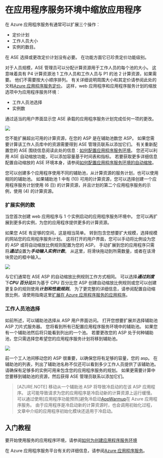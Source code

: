 <properties 
    pageTitle="如何在应用程序服务环境中扩展应用程序" 
    description="在应用程序服务环境中缩放应用程序" 
    services="app-service" 
    documentationCenter="" 
    authors="ccompy" 
    manager="stefsch" 
    editor="jimbe"/>

<tags 
    ms.service="app-service" 
    ms.workload="na" 
    ms.tgt_pltfrm="na" 
    ms.devlang="na" 
    ms.topic="article" 
    ms.date="10/17/2016" 
    ms.author="ccompy"/>

# <a name="scaling-apps-in-an-app-service-environment"></a>在应用程序服务环境中缩放应用程序 #

在 Azure 应用程序服务有通常可以扩展三个操作︰

- 定价计划
- 工作人员大小 
- 实例的数目。

在 ASE 选择或更改定价计划没有必要。  在功能方面它已珍贵定价功能级别。  

对于人员规模，ASE 管理员可以分配计算资源用于工作人员的每个池的大小。  这意味着具有 P4 计算资源池 1 工作人员和工作人员与 P1 的池 2 计算资源，如果需要。  他们不需要按大小顺序排列。  有关详细说明周围大小和其定价请参阅此处的文档[Azure 应用程序服务定价][AppServicePricing]。  这样，web 应用程序和应用程序服务计划的缩放选项中为应用程序服务环境︰

- 工作人员池选择
- 实例数

通过适当的用户界面显示您 ASE 承载的应用程序服务计划完成任何一项的更改。  

![][1]

您不能扩展超出可用的计算资源，在您的 ASP 是在辅助池数您 ASP。  如果您需要计算该工作人员库中的资源需要得到 ASE 管理员联系以添加它们。  有关重新配置您的 ASE 围绕信息阅读此处的信息︰[如何配置应用程序服务环境][HowtoConfigureASE]。  您还可以利用 ASE 自动缩放功能，可以添加容量基于时间表和指标。  若要获取更多详细信息配置自动缩放的 ASE 环境本身，请参阅[如何配置应用程序服务环境的自动缩放][ASEAutoscale]。

您可以创建多个应用程序使用不同的辅助池，从计算资源的服务计划，也可以使用相同的辅助池。  如果辅助池 1 中有 (10) 可用的计算资源，您可以选择创建一个应用程序服务计划使用 (6 日) 的计算资源，并且计划的第二个应用程序服务的示例，使用 (4) 的计算资源。

### <a name="scaling-the-number-of-instances"></a>扩展实例的数 ###

当您首次创建 web 应用程序与 1 个实例启动的应用程序服务环境中。  您可以再扩展到更多的实例，为您的应用程序提供更多的计算资源。   

如果您 ASE 有足够的空间，这是相当简单。  转到包含您想要扩大规模，选择规模的网站您的应用程序服务计划。  这将打开的用户界面，您可以手动将比例设为您的 ASP 或将自动缩放比例规则配置为您的 ASP。  手动扩展到您的应用程序只需将***通过***设置为***手动输入实例计数***。  从这里，将滑块拖动到所需数量，或者在该滑块旁边的框中输入。  

![][2] 

与它们通常在 ASE ASP 的自动缩放比例规则工作方式相同。  可以选择***通过刻度***下***CPU 百分比***并为基于 CPU 百分比您 ASP 创建自动缩放比例规则或您可以创建更复杂的规则使用***计划和性能规则***。  为了更完整的详细信息，请参阅配置自动缩放比例，请使用指南这里[扩展在 Azure 应用程序服务的应用程序][AppScale]。 


### <a name="worker-pool-selection"></a>工作人员池选择 ###

如前所述，可以辅助池选择从 ASP 用户界面访问。  打开您想要扩展并选择辅助池 ASP 刀片式服务器。  您将看到所有已配置应用程序服务环境中的辅助池。  如果您有一个辅助池然后将只能看到列出的一个池。  若要更改您的 ASP 处于何种辅助池，您只需选择您希望您的应用程序服务计划将移到辅助池。  

![][3]

前一个工人池间移动您的 ASP 很重要，以确保您将有足够的容量，您的 asp。  在辅助池的列表，列出了辅助池名称不仅还可以看到多少工作人员提供了该辅助池。  请确保有足够多的实例可用来包含您的应用程序服务的规划。  如果更需要计算中您要移到辅助池的资源，然后获得 ASE 管理员联系以添加它们。  

> [AZURE.NOTE] 移动从一个辅助池 ASP 将导致冷启动的在该 ASP 应用程序。  这可能导致请求为您的应用程序是冷启动新的计算资源上运行缓慢。  可以通过使用[应用程序功能预热]避免冷启动[AppWarmup]在 Azure 应用程序服务。  由于应用程序是冷启动新的计算资源时，也会调用初始化过程，文章中介绍的应用程序初始化模块还适用于冷启动。 

## <a name="getting-started"></a>入门教程

要开始使用服务的应用程序环境，请参阅[如何为创建应用程序服务环境][HowtoCreateASE]

在 Azure 应用程序服务平台有关的详细信息，请参阅[Azure 应用程序服务][AzureAppService]。

<!--Image references-->
[1]: ./media/app-service-web-scale-a-web-app-in-an-app-service-environment/aseappscale-aspblade.png
[2]: ./media/app-service-web-scale-a-web-app-in-an-app-service-environment/aseappscale-manualscale.png
[3]: ./media/app-service-web-scale-a-web-app-in-an-app-service-environment/aseappscale-sizescale.png

<!--Links-->
[WhatisASE]: http://azure.microsoft.com/documentation/articles/app-service-app-service-environment-intro/
[ScaleWebapp]: http://azure.microsoft.com/documentation/articles/web-sites-scale/
[HowtoCreateASE]: http://azure.microsoft.com/documentation/articles/app-service-web-how-to-create-an-app-service-environment/
[HowtoConfigureASE]: http://azure.microsoft.com/documentation/articles/app-service-web-configure-an-app-service-environment/
[CreateWebappinASE]: http://azure.microsoft.com/documentation/articles/app-service-web-how-to-create-a-web-app-in-an-ase/
[Appserviceplans]: http://azure.microsoft.com/documentation/articles/azure-web-sites-web-hosting-plans-in-depth-overview/
[AppServicePricing]: http://azure.microsoft.com/pricing/details/app-service/ 
[AzureAppService]: http://azure.microsoft.com/documentation/articles/app-service-value-prop-what-is/
[ASEAutoscale]: http://azure.microsoft.com/documentation/articles/app-service-environment-auto-scale/
[AppScale]: http://azure.microsoft.com/documentation/articles/web-sites-scale/
[AppWarmup]: http://ruslany.net/2015/09/how-to-warm-up-azure-web-app-during-deployment-slots-swap/

